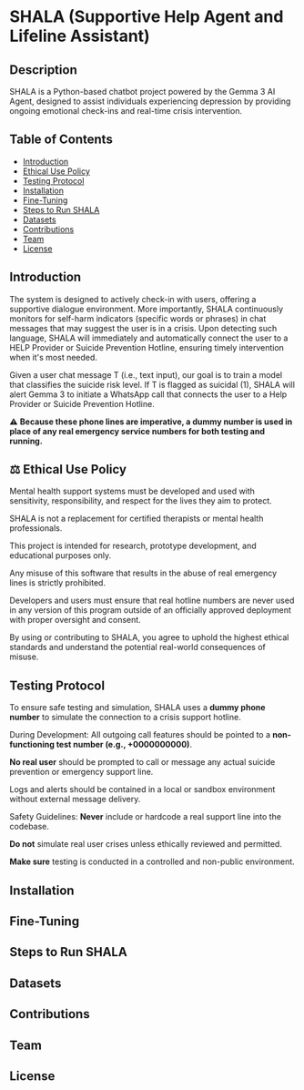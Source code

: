 # SHALA (Supportive Help Agent and Lifeline Assistant)

## Description

SHALA is a Python-based chatbot project powered by the Gemma 3 AI Agent, designed to assist individuals experiencing depression by providing ongoing emotional check-ins and real-time crisis intervention.

## Table of Contents

- [Introduction](#introduction)
- [Ethical Use Policy](#ethical-use-policy)
- [Testing Protocol](#testing-protocol)
- [Installation](#installation)
- [Fine-Tuning](#fine-tuning)
- [Steps to Run SHALA](#steps-to-run-shala)
- [Datasets](#datasets)
- [Contributions](#contributions)
- [Team](#team)
- [License](#license)

## Introduction

The system is designed to actively check-in with users, offering a supportive dialogue environment. More importantly, SHALA continuously monitors for self-harm indicators (specific words or phrases) in chat messages that may suggest the user is in a crisis. Upon detecting such language, SHALA will immediately and automatically connect the user to a HELP Provider or Suicide Prevention Hotline, ensuring timely intervention when it's most needed.

Given a user chat message T (i.e., text input), our goal is to train a model that classifies the suicide risk level. If T is flagged as suicidal (1), SHALA will alert Gemma 3 to initiate a WhatsApp call that connects the user to a Help Provider or Suicide Prevention Hotline.

⚠️ **Because these phone lines are imperative, a dummy number is used in place of any real emergency service numbers for both testing and running.**

## ⚖️ Ethical Use Policy
Mental health support systems must be developed and used with sensitivity, responsibility, and respect for the lives they aim to protect.

SHALA is not a replacement for certified therapists or mental health professionals.

This project is intended for research, prototype development, and educational purposes only.

Any misuse of this software that results in the abuse of real emergency lines is strictly prohibited.

Developers and users must ensure that real hotline numbers are never used in any version of this program outside of an officially approved deployment with proper oversight and consent.

By using or contributing to SHALA, you agree to uphold the highest ethical standards and understand the potential real-world consequences of misuse.

## Testing Protocol
To ensure safe testing and simulation, SHALA uses a **dummy phone number** to simulate the connection to a crisis support hotline.

During Development:
All outgoing call features should be pointed to a **non-functioning test number (e.g., +0000000000)**.

**No real user** should be prompted to call or message any actual suicide prevention or emergency support line.

Logs and alerts should be contained in a local or sandbox environment without external message delivery.

Safety Guidelines:
**Never** include or hardcode a real support line into the codebase.

**Do not** simulate real user crises unless ethically reviewed and permitted.

**Make sure** testing is conducted in a controlled and non-public environment.

## Installation

## Fine-Tuning

## Steps to Run SHALA

## Datasets

## Contributions

## Team

## License